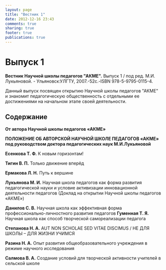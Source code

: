 ```yaml
---
layout: page
title: "Вестник 1"
date: 2012-12-16 23:43
comments: true
sharing: true
footer: true
publications: true
---
```

# Выпуск 1

**Вестник Научной школы педагогов "АКМЕ".** Выпуск 1 / под ред. М.И. Лукьяновой. - Ульяновск:УЛГТУ, 2007.-52с.-ISBN 978-5-9795-0115-4.

Данный выпуск посвящен открытию Научной школы педагогов "АКМЕ" и знакомит педагогическую общественность с отдельными ее достижениями на начальном этапе своей деятельности.

## Содержание

**От автора Научной школы педагогов «АКМЕ»**

**ПОЛОЖЕНИЕ ОБ АВТОРСКОЙ  НАУЧНОЙ ШКОЛЕ  ПЕДАГОГОВ «АКМЕ» под руководством доктора педагогических наук М.И.Лукьяновой**

**Есенкова Т. Ф.** К новым горизонтам!

**Тигин В. П.** Только движение вперёд  

**Ермакова Л. Н.** Путь к вершине  

**Лукьянова М. И.** Научная школа педагогов как форма развития  педагогической науки и  условие активизации инновационной  деятельности педагогов (Доклад на открытии Научной школы педагогов «АКМЕ») 

**Данилов С. В.** Научная школа как эффективная форма профессионально-личностного развития педагогов 
**Гуменная Т. Я.** Научная школа как способ творческой самореализации педагога

**Степанова Н. А.** AUT NON SCHOLAE SED VITAE DISCIMUS / НЕ ДЛЯ ШКОЛЫ – ДЛЯ ЖИЗНИ УЧИМСЯ

**Разина Н. А.** Опыт развития общеобразовательного учреждения в режиме научного исследования

**Салмова В. А.** Создание условий для творческой активности учителей в сельской школе






